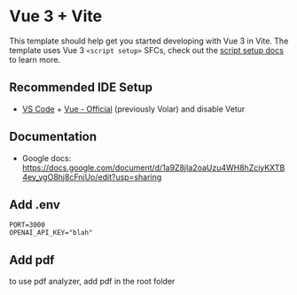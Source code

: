 # Vue 3 + Vite

This template should help get you started developing with Vue 3 in Vite. The template uses Vue 3 `<script setup>` SFCs, check out the [script setup docs](https://v3.vuejs.org/api/sfc-script-setup.html#sfc-script-setup) to learn more.

## Recommended IDE Setup

- [VS Code](https://code.visualstudio.com/) + [Vue - Official](https://marketplace.visualstudio.com/items?itemName=Vue.volar) (previously Volar) and disable Vetur


## Documentation
- Google docs: https://docs.google.com/document/d/1a9Z8jIa2oaUzu4WH8hZciyKXTB4ey_ygO8hj8cFnjUo/edit?usp=sharing

## Add .env
```
PORT=3000
OPENAI_API_KEY="blah"
```

## Add pdf
to use pdf analyzer, add pdf in the root folder